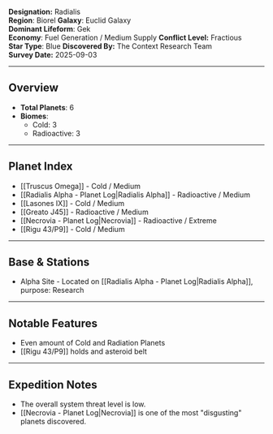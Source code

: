 **Designation:** Radialis  
**Region**: Biorel
**Galaxy**: Euclid Galaxy  
**Dominant Lifeform**: Gek  
**Economy**: Fuel Generation / Medium Supply
**Conflict Level:** Fractious  
**Star Type**: Blue
**Discovered By:** The Context Research Team  
**Survey Date:** 2025-09-03

---
## Overview
- **Total Planets**: 6
- **Biomes**:
	- Cold: 3
	- Radioactive: 3
---
## Planet Index
- [[Truscus Omega]] - Cold / Medium
- [[Radialis Alpha - Planet Log|Radialis Alpha]] - Radioactive / Medium
- [[Lasones IX]] - Cold / Medium
- [[Greato J45]] - Radioactive / Medium
- [[Necrovia - Planet Log|Necrovia]] - Radioactive / Extreme
- [[Rigu 43/P9]] - Cold / Medium
---
## Base & Stations
- Alpha Site - Located on [[Radialis Alpha - Planet Log|Radialis Alpha]], purpose: Research
---
## Notable Features
- Even amount of Cold and Radiation Planets
- [[Rigu 43/P9]] holds and asteroid belt
---
## Expedition Notes
- The overall system threat level is low.
- [[Necrovia - Planet Log|Necrovia]] is one of the most "disgusting" planets discovered.